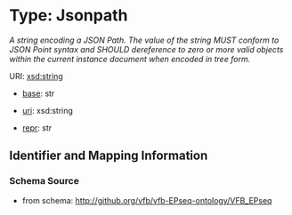 # Type: Jsonpath




_A string encoding a JSON Path. The value of the string MUST conform to JSON Point syntax and SHOULD dereference to zero or more valid objects within the current instance document when encoded in tree form._



URI: [xsd:string](http://www.w3.org/2001/XMLSchema#string)

* [base](https://w3id.org/linkml/base): str

* [uri](https://w3id.org/linkml/uri): xsd:string

* [repr](https://w3id.org/linkml/repr): str








## Identifier and Mapping Information







### Schema Source


* from schema: http://github.org/vfb/vfb-EPseq-ontology/VFB_EPseq



